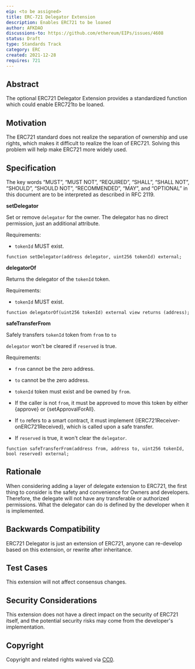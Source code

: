 ```yaml
---
eip: <to be assigned>
title: ERC-721 Delegator Extension
description: Enables ERC721 to be loaned
author: AFKDAO
discussions-to: https://github.com/ethereum/EIPs/issues/4608
status: Draft
type: Standards Track
category: ERC
created: 2021-12-28
requires: 721
---
```




## Abstract
The optional ERC721 Delegator Extension provides a standardized function which could enable ERC721to be loaned. 



## Motivation
The ERC721 standard does not realize the separation of ownership and use rights, which makes it difficult to realize the loan of ERC721. Solving this problem will help make ERC721 more widely used.





## Specification
The key words “MUST”, “MUST NOT”, “REQUIRED”, “SHALL”, “SHALL NOT”, “SHOULD”, “SHOULD NOT”, “RECOMMENDED”, “MAY”, and “OPTIONAL” in this document are to be interpreted as described in RFC 2119.



**setDelegator**

Set or remove `delegator` for the owner. The delegator has no direct permission, just an additional attribute. 

Requirements:

- `tokenId` MUST exist.

`function setDelegator(address delegator, uint256 tokenId) external;`



**delegatorOf**

Returns the delegator of the `tokenId` token.

Requirements:

- `tokenId` MUST exist.

`function delegatorOf(uint256 tokenId) external view returns (address);`



**safeTransferFrom**

Safely transfers `tokenId` token from `from` to `to`

 `delegator` won't be cleared if `reserved` is true.

Requirements:

- `from` cannot be the zero address.

- `to` cannot be the zero address.

- `tokenId` token must exist and be owned by `from`.

- If the caller is not `from`, it must be approved to move this token by either {approve} or {setApprovalForAll}.

- If `to` refers to a smart contract, it must implement {IERC721Receiver-onERC721Received}, which is called upon a safe transfer.

- If `reserved` is true, it won't clear the `delegator`.

`function safeTransferFrom(address from, address to, uint256 tokenId, bool reserved) external;`





## Rationale

When considering adding a layer of delegate extension to ERC721, the first thing to consider is the safety and convenience for Owners and developers. Therefore, the delegate will not have any transferable or authorized permissions. What the delegator can do is defined by the developer when it is implemented.



## Backwards Compatibility
ERC721 Delegator is just an extension of ERC721, anyone can re-develop based on this extension, or rewrite after inheritance.



## Test Cases
This extension will not affect consensus changes.  



## Security Considerations
This extension does not have a direct impact on the security of ERC721 itself, and the potential security risks may come from the developer's implementation.



## Copyright
Copyright and related rights waived via [CC0](https://creativecommons.org/publicdomain/zero/1.0/).
